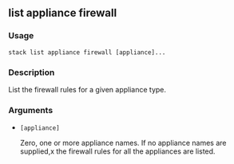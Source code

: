 ## list appliance firewall

### Usage

`stack list appliance firewall [appliance]...`

### Description

List the firewall rules for a given appliance type.

### Arguments

* `[appliance]`

   Zero, one or more appliance names. If no appliance names are supplied,x
	the firewall rules for all the appliances are listed.



